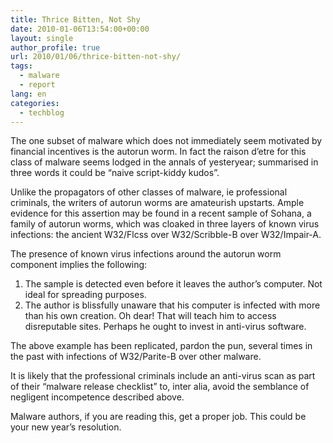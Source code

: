 ```yaml
---
title: Thrice Bitten, Not Shy
date: 2010-01-06T13:54:00+00:00
layout: single
author_profile: true
url: 2010/01/06/thrice-bitten-not-shy/
tags:
  - malware
  - report
lang: en
categories: 
  - techblog
---
```

The one subset of malware which does not immediately seem motivated by financial incentives is the autorun worm. In fact the raison d’etre for this class of malware seems lodged in the annals of yesteryear; summarised in three words it could be “naive script-kiddy kudos”.

Unlike the propagators of other classes of malware, ie professional criminals, the writers of autorun worms are amateurish upstarts. Ample evidence for this assertion may be found in a recent sample of Sohana, a family of autorun worms, which was cloaked in three layers of known virus infections: the ancient W32/Flcss over W32/Scribble-B over W32/Impair-A.

The presence of known virus infections around the autorun worm component implies the following:

  1. The sample is detected even before it leaves the author’s computer. Not ideal for spreading purposes.
  2. The author is blissfully unaware that his computer is infected with more than his own creation. Oh dear! That will teach him to access disreputable sites. Perhaps he ought to invest in anti-virus software.

The above example has been replicated, pardon the pun, several times in the past with infections of W32/Parite-B over other malware.

It is likely that the professional criminals include an anti-virus scan as part of their “malware release checklist” to, inter alia, avoid the semblance of negligent incompetence described above.

Malware authors, if you are reading this, get a proper job. This could be your new year’s resolution.